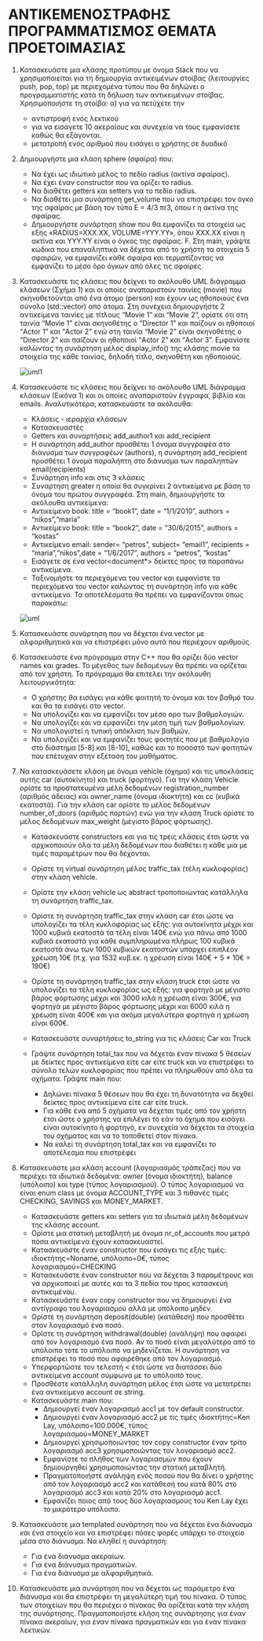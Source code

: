 # ΑΝΤΙΚΕΜΕΝΟΣΤΡΑΦΗΣ ΠΡΟΓΡΑΜΜΑΤΙΣΜΟΣ ΘΕΜΑΤΑ ΠΡΟΕΤΟΙΜΑΣΙΑΣ

1. Κατασκευάστε μια κλάσης προτύπου με όνομα Stack που να χρησιμοποιείται
   για τη δημιουργία αντικειμένων στοίβας (λειτουργίες push, pop, top) με
   περιεχομένα τύπου που θα δηλώνει ο προγραμματιστής κατά τη δήλωση των
   αντικειμένων στοίβας. Χρησιμοποιήστε τη στοίβα: α) για να πετύχετε την

   * αντιστροφή ενός λεκτικού
   * για να εισάγετε 10 ακεραίους και συνεχεία να τους εμφανίσετε καθώς θα εξάγονται.
   * μετατροπή ενός αριθμού που εισάγει ο χρήστης σε δυαδικό
2. Δημιουργήστε μια κλάση sphere (σφαίρα) που:
    * Να έχει ως ιδιωτικό μέλος το πεδίο radius (ακτίνα σφαίρας).
    * Να έχει έναν constructor που να ορίζει τo radius.
    * Να διαθέτει getters και setters για το πεδίο radius.
    * Να διαθέτει μια συνάρτηση get_volume που να επιστρέφει τον όγκο της σφαίρας με
    βάση τον τύπο E = 4/3 πr3, όπου r η ακτίνα της σφαίρας.
    * Δημιουργήστε συνάρτηση show που θα εμφανίζει τα στοιχεία ως
    εξής «RADIUS=XXX.XX, VOLUME=YYY.YY», όπου XXX.XX είναι η ακτίνα και ΥΥΥ.ΥΥ είναι ο όγκος της σφαίρας.
    F. Στη main, γράψτε κώδικα που επαναληπτικά να δέχεται από το χρήστη τα στοιχεία 5
    σφαιρών, να εμφανίζει κάθε σφαίρα και τερματίζοντας να
    εμφανίζει το μέσο όρο όγκων από όλες τις σφαίρες.
    
3. Κατασκευάστε τις κλάσεις που δείχνει το ακόλουθο UML διάγραμμα κλάσεων (Σχήμα 1) και οι οποίες
  αναπαριστούν ταινίες (movie) που σκηνοθετούνται από ένα άτομο (person) και έχουν ως ηθοποιούς ένα
  σύνολο (std::vector) από άτομα. Στη συνέχεια δημιουργήστε 2 αντικείμενα ταινίες με τίτλους “Movie 1” και
  “Movie 2”, ορίστε ότι στη ταινία “Movie 1” είναι σκηνοθέτης ο “Director 1” και παίζουν οι ηθοποιοί “Actor
  1” και “Actor 2” ενώ στη ταινία “Movie 2” είναι σκηνοθέτης ο “Director 2” και παίζουν οι ηθοποιοί “Actor
  2” και “Actor 3”. Εμφανίστε καλώντας τη συνάρτηση μέλος display_info() της κλάσης movie τα στοιχεία της
  κάθε ταινίας, δηλαδή τίτλο, σκηνοθέτη και ηθοποιούς.

   ![uml1](./ReadMeFig/Uml1.png)

4. Κατασκευάστε τις κλάσεις που δείχνει το ακόλουθο UML διάγραμμα κλάσεων
   (Εικόνα 1) και οι οποίες αναπαριστούν έγγραφα, βιβλία και emails. Αναλυτικότερα,
   κατασκευάστε τα ακόλουθα:
    * Κλάσεις - ιεραρχία κλάσεων
    * Κατασκευαστές
    * Getters και συναρτήσεις add_author1 και add_recipient
    * Η συνάρτηση add_author προσθέτει 1 όνομα συγγραφέα στο διάνυσμα των συγγραφέων (authors), η συνάρτηση add_recipient προσθέτει 1 όνομα παραλήπτη στο διάνυσμα των  παραληπτών email(recipients)
    * Συνάρτηση info και στις 3 κλάσεις
    * Συναρτηση greater η οποία θα συγκρίνει 2 αντικείμενα με βάση το όνομα του πρώτου συγγραφέα.
Στη main, δημιουργήστε τα ακόλουθα αντικείμενα:
    * Αντικείμενο book: title = “book1”, date = “1/1/2010”, authors = “nikos”,“maria”
    * Αντικείμενο book: title = “book2”, date = “30/6/2015”, authors = “kostas”
    * Αντικείμενο email: sender= “petros”, subject= “email1”, recipients = “maria”,“nikos”,date = “1/6/2017”, authors = “petros”, “kostas”
    * Εισάγετε σε ένα vector<document*> δείκτες προς τα παραπάνω αντικείμενα.
    * Ταξινομήστε τα περιεχόμενα του vector και εμφανίστε τα περιεχόμενα του vector καλώντας τη συνάρτηση info για κάθε αντικείμενο. Τα αποτελέσματα θα πρέπει να εμφανίζονται όπως παρακάτω:

   ![uml](./ReadMeFig/uml2.png)

5. Κατασκευάστε συνάρτηση που να δέχεται ένα vector με αλφαριθμητικά και να επιστρέφει μόνο αυτά που περιέχουν αριθμούς.

6. Κατασκευάστε ένα πρόγραμμα στην C++ που θα ορίζει δύο vector names και grades. To μέγεθος των δεδομένων θα πρέπει να ορίζεται από τον χρήστη. Το πρόγραμμα θα     επιτελει την ακόλουθη λειτουργικότητα:

   * Ο χρήστης θα εισάγει για κάθε φοιτητή το όνομα και τον βαθμό του και θα τα εισάγει στο vector.
   * Να υπολογίζει και να εμφανίζει τον μέσο ορο των βαθμολογιών.
   * Να υπολογίζει και να εμφανίζει την μέση τιμή των βαθμολογίων.
   * Να υπολογιστεί η τυπική απόκλιση των βαθμών.
   * Να υπολογίζει και να εμφανίζει τους φοιτητές που με βαθμολογία στο διάστημα [5-8] και [8-10], καθώς και το ποσοστό των φοιτητών που επέτυχαν στην εξέταση του         μαθήματος.
  
7. Να κατασκευάσετε κλάση με όνομα vehicle (όχημα) και τις υποκλάσεις αυτής car (αυτοκίνητο) και truck (φορτηγό).
   Για την κλάση Vehicle ορίστε τα προστατευμένα μέλη δεδομένων registration_number (αριθμός άδειας) και
   owner_name (όνομα ιδιοκτήτη) και cc (κυβικά εκατοστά). Για την κλάση car ορίστε το μέλος δεδομένων
   number_of_doors (αριθμός πορτών) ενώ για την κλάση Truck ορίστε το μέλος δεδομένων max_weight (μέγιστο βάρος
   φόρτωσης).

   * Κατασκευάστε constructors και για τις τρεις κλάσεις έτσι ώστε να αρχικοποιούν όλα τα μέλη δεδομένων που
     διαθέτει η κάθε μια με τιμές παραμέτρων που θα δέχονται.
   * Ορίστε τη virtual συνάρτηση μέλος traffic_tax (τέλη κυκλοφορίας) στην κλάση vehicle.
   * Ορίστε την κλάση vehicle ως abstract τροποποιώντας κατάλληλα τη συνάρτηση traffic_tax.
   * Ορίστε τη συνάρτηση traffic_tax στην κλάση car έτσι ώστε να υπολογίζει τα τέλη κυκλοφορίας ως εξής: για
     αυτοκίνητα μέχρι και 1000 κυβικά εκατοστά τα τέλη είναι 140€ ενώ για πάνω από 1000 κυβικά εκατοστά για
     κάθε συμπληρωμένα πλήρως 100 κυβικά εκατοστά άνω των 1000 κυβικών εκατοστών υπάρχει επιπλέον
     χρέωση 10€ (π.χ. για 1532 κυβ.εκ. η χρέωση είναι 140€ + 5 * 10€ = 190€)
   * Ορίστε τη συνάρτηση traffic_tax στην κλάση truck έτσι ώστε να υπολογίζει τα τέλη κυκλοφορίας ως εξής: για
     φορτηγά με μέγιστο βάρος φόρτωσης μέχρι και 3000 κιλά η χρέωση είναι 300€, για φορτηγά με μέγιστο
     βάρος φόρτωσης μέχρι και 6000 κιλά η χρέωση είναι 400€ και για ακόμα μεγαλύτερα φορτηγά η χρέωση
     είναι 600€.
   * Κατασκευάστε συναρτήσεις to_string για τις κλάσεις Car και Truck

   * Γράψτε συνάρτηση total_tax που να δέχεται έναν πίνακα 5 θέσεων με δείκτες προς αντικείμενα είτε car είτε
      truck και να επιστρέφει το σύνολο τελών κυκλοφορίας που πρέπει να πληρωθούν από όλα τα οχήματα.
    Γράψτε main που:
      * Δηλώνει πίνακα 5 θέσεων που θα έχει τη δυνατότητα να δεχθεί δείκτες προς αντικείμενα είτε car είτε
        truck.
      * Για κάθε ένα από 5 οχήματα να δέχεται τιμές από τον χρήστη έτσι ώστε ο χρήστης να επιλέγει το εάν
        το όχημα που εισάγει είναι αυτοκίνητο ή φορτηγό, εν συνεχεία να δέχεται τα στοιχεία του οχήματος
        και να το τοποθετεί στον πίνακα.
      * Να καλεί τη συνάρτηση total_tax και να εμφανίζει το αποτέλεσμα που επιστρέφει
      
8. Κατασκευάστε μια κλάση account (λογαριασμός τράπεζας) που να περιέχει τα ιδιωτικά δεδομένα: owner (όνομα ιδιοκτήτη), balance (υπόλοιπο) και type (τύπος λογαριασμού).    Ο τύπος λογαριασμού να είναι enum class με όνομα ACCOUNT_TYPE και 3 πιθανές τιμές CHECKING, SAVINGS και MONEY_MARKET.

   * Κατασκευάστε getters και setters για τα ιδιωτικά μέλη δεδομένων της κλάσης account.
   * Ορίστε μια στατική μεταβλητή με όνομα nr_of_accounts που μετρά πόσα αντικείμενα έχουν κατασκευαστεί.
   * Κατασκευάστε έναν constructor που εισάγει τις εξής τιμές: ιδιοκτήτης=Noname, υπόλοιπο=0€, τύπος
     λογαριασμού=CHECKING
   * Κατασκευάστε έναν constructor που να δέχεται 3 παραμέτρους και να αρχικοποιεί με αυτές και τα 3 πεδία
     του προς κατασκευή αντικειμένου.
   * Κατασκευάστε έναν copy constructor που να δημιουργεί ένα αντίγραφο του λογαριασμού αλλά με υπόλοιπο
     μηδέν.
   * Ορίστε τη συνάρτηση deposit(double) (κατάθεση) που προσθέτει στον λογαριασμό ένα ποσό.
   * Ορίστε τη συνάρτηση withdrawal(double) (ανάληψη) που αφαιρεί από τον λογαριασμό ένα ποσό. Αν το ποσό
     είναι μεγαλύτερο από το υπόλοιπο τότε το υπόλοιπο να μηδενίζεται. Η συνάρτηση να επιστρέφει το ποσό
     που αφαιρέθηκε από τον λογαριασμό.
   * Υπερφορτώστε τον τελεστή < έτσι ώστε να διατάσσει δύο αντικείμενα account σύμφωνα με το υπόλοιπό
     τους.
   * Προσθέστε κατάλληλη συνάρτηση μέλος έτσι ώστε να μετατρέπει ένα αντικείμενο account σε string.
   * Κατασκευάστε main που:
     * Δημιουργεί έναν λογαριασμό acc1 με τον default constructor.
     * Δημιουργεί έναν λογαριασμό acc2 με τις τιμές ιδιοκτήτης=Ken Lay, υπόλοιπο=100.000€, τύπος
       λογαριασμού=MONEY_MARKET
     * Δημιουργεί χρησιμοποιώντας τον copy constructor έναν τρίτο λογαριασμό acc3 χρησιμοποιώντας τον
       λογαριασμό acc2.
     * Εμφανίστε το πλήθος των λογαριασμών που έχουν δημιουργηθεί χρησιμοποιώντας την στατική
       μεταβλητή.
     * Πραγματοποιήστε ανάληψη ενός ποσού που θα δίνει ο χρήστης από τον λογαριασμό acc2 και
       κατάθεσή του κατά 80% στο λογαριασμό acc3 και κατά 20% στο λογαριασμό acc1.
     * Εμφανίζει ποιος από τους δύο λογαριασμούς του Ken Lay έχει το μικρότερο υπόλοιπο.
     
9. Κατασκευάστε μια templated συνάρτηση που να δέχεται ένα διάνυσμα και ένα στοιχείο και να επιστρέφει πόσες φορές υπάρχει το στοιχείο μέσα στο διάνυσμα. Να κληθεί η συνάρτηση:

   * Για ένα διάνυσμα ακεραίων.
   * Για ένα διάνυσμα πραγματικών.
   * Για ένα διάνυσμα με αλφαριθμητικά.

10. Κατασκευάστε μια συνάρτηση που να δέχεται ως παράμετρο ένα διάνυσμα  και θα επιστρέφει τη μεγαλύτερη τιμή του πίνακα. Ο τύπος των στοιχείων που θα περιέχει ο πίνακας θα ορίζεται κατά την κλήση της συνάρτησης. Πραγματοποιήστε κλήση της συνάρτησης για έναν πίνακα ακεραίων, για έναν πίνακα πραγματικών και για έναν πίνακα λεκτικών.
